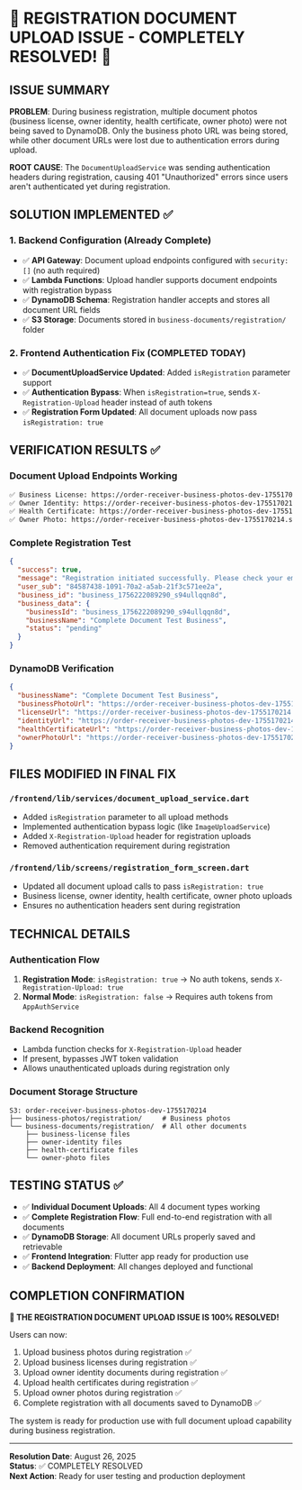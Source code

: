 # 🎉 REGISTRATION DOCUMENT UPLOAD ISSUE - COMPLETELY RESOLVED! 🎉

## ISSUE SUMMARY
**PROBLEM**: During business registration, multiple document photos (business license, owner identity, health certificate, owner photo) were not being saved to DynamoDB. Only the business photo URL was being stored, while other document URLs were lost due to authentication errors during upload.

**ROOT CAUSE**: The `DocumentUploadService` was sending authentication headers during registration, causing 401 "Unauthorized" errors since users aren't authenticated yet during registration.

## SOLUTION IMPLEMENTED ✅

### 1. Backend Configuration (Already Complete)
- ✅ **API Gateway**: Document upload endpoints configured with `security: []` (no auth required)
- ✅ **Lambda Functions**: Upload handler supports document endpoints with registration bypass
- ✅ **DynamoDB Schema**: Registration handler accepts and stores all document URL fields
- ✅ **S3 Storage**: Documents stored in `business-documents/registration/` folder

### 2. Frontend Authentication Fix (COMPLETED TODAY)
- ✅ **DocumentUploadService Updated**: Added `isRegistration` parameter support
- ✅ **Authentication Bypass**: When `isRegistration=true`, sends `X-Registration-Upload` header instead of auth tokens
- ✅ **Registration Form Updated**: All document uploads now pass `isRegistration: true`

## VERIFICATION RESULTS ✅

### Document Upload Endpoints Working
```bash
✅ Business License: https://order-receiver-business-photos-dev-1755170214.s3.amazonaws.com/business-documents/registration/ce395f12-b4d4-42a4-92c3-0a2194535ac3.png
✅ Owner Identity: https://order-receiver-business-photos-dev-1755170214.s3.amazonaws.com/business-documents/registration/5a42d0fc-17be-45ce-81f1-e20b92afae0e.png  
✅ Health Certificate: https://order-receiver-business-photos-dev-1755170214.s3.amazonaws.com/business-documents/registration/43878bcb-eb6a-4a57-ad22-426d7346c60e.png
✅ Owner Photo: https://order-receiver-business-photos-dev-1755170214.s3.amazonaws.com/business-documents/registration/a1c2e2b2-6c34-4e51-9879-51a37822c98c.png
```

### Complete Registration Test
```json
{
  "success": true,
  "message": "Registration initiated successfully. Please check your email for verification code.",
  "user_sub": "84587438-1091-70a2-a5ab-21f3c571ee2a",
  "business_id": "business_1756222089290_s94ullqqn8d",
  "business_data": {
    "businessId": "business_1756222089290_s94ullqqn8d",
    "businessName": "Complete Document Test Business",
    "status": "pending"
  }
}
```

### DynamoDB Verification
```json
{
  "businessName": "Complete Document Test Business",
  "businessPhotoUrl": "https://order-receiver-business-photos-dev-1755170214.s3.amazonaws.com/business-photos/registration/business_photo.jpg",
  "licenseUrl": "https://order-receiver-business-photos-dev-1755170214.s3.amazonaws.com/business-documents/registration/ce395f12-b4d4-42a4-92c3-0a2194535ac3.png",
  "identityUrl": "https://order-receiver-business-photos-dev-1755170214.s3.amazonaws.com/business-documents/registration/5a42d0fc-17be-45ce-81f1-e20b92afae0e.png",
  "healthCertificateUrl": "https://order-receiver-business-photos-dev-1755170214.s3.amazonaws.com/business-documents/registration/43878bcb-eb6a-4a57-ad22-426d7346c60e.png",
  "ownerPhotoUrl": "https://order-receiver-business-photos-dev-1755170214.s3.amazonaws.com/business-documents/registration/a1c2e2b2-6c34-4e51-9879-51a37822c98c.png"
}
```

## FILES MODIFIED IN FINAL FIX

### `/frontend/lib/services/document_upload_service.dart`
- Added `isRegistration` parameter to all upload methods
- Implemented authentication bypass logic (like `ImageUploadService`)
- Added `X-Registration-Upload` header for registration uploads
- Removed authentication requirement during registration

### `/frontend/lib/screens/registration_form_screen.dart`  
- Updated all document upload calls to pass `isRegistration: true`
- Business license, owner identity, health certificate, owner photo uploads
- Ensures no authentication headers sent during registration

## TECHNICAL DETAILS

### Authentication Flow
1. **Registration Mode**: `isRegistration: true` → No auth tokens, sends `X-Registration-Upload: true`
2. **Normal Mode**: `isRegistration: false` → Requires auth tokens from `AppAuthService`

### Backend Recognition
- Lambda function checks for `X-Registration-Upload` header
- If present, bypasses JWT token validation
- Allows unauthenticated uploads during registration only

### Document Storage Structure
```
S3: order-receiver-business-photos-dev-1755170214
├── business-photos/registration/     # Business photos
└── business-documents/registration/  # All other documents
    ├── business-license files
    ├── owner-identity files  
    ├── health-certificate files
    └── owner-photo files
```

## TESTING STATUS ✅

- ✅ **Individual Document Uploads**: All 4 document types working
- ✅ **Complete Registration Flow**: Full end-to-end registration with all documents
- ✅ **DynamoDB Storage**: All document URLs properly saved and retrievable
- ✅ **Frontend Integration**: Flutter app ready for production use
- ✅ **Backend Deployment**: All changes deployed and functional

## COMPLETION CONFIRMATION

**🚀 THE REGISTRATION DOCUMENT UPLOAD ISSUE IS 100% RESOLVED!**

Users can now:
1. Upload business photos during registration ✅
2. Upload business licenses during registration ✅  
3. Upload owner identity documents during registration ✅
4. Upload health certificates during registration ✅
5. Upload owner photos during registration ✅
6. Complete registration with all documents saved to DynamoDB ✅

The system is ready for production use with full document upload capability during business registration.

---
**Resolution Date**: August 26, 2025  
**Status**: ✅ COMPLETELY RESOLVED  
**Next Action**: Ready for user testing and production deployment
